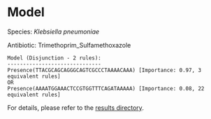 
# Model

Species: *Klebsiella pneumoniae*

Antibiotic: Trimethoprim_Sulfamethoxazole

```
Model (Disjunction - 2 rules):
------------------------------
Presence(TTACGCAGCAGGGCAGTCGCCCTAAAACAAA) [Importance: 0.97, 3 equivalent rules]
OR
Presence(AAAATGGAAACTCCGTGGTTTCAGATAAAAA) [Importance: 0.08, 22 equivalent rules]

```

For details, please refer to the [results directory](../../../../../results/scm_b/klebsiella%20pneumoniae/trimethoprim_sulfamethoxazole/repeat_2/).

